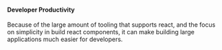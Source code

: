 #### Developer Productivity

Because of the large amount of tooling that supports react, and the focus on simplicity in build react components, it can make building large applications much easier for developers.
